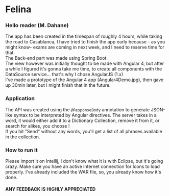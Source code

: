 # Felina
### Hello reader (M. Dahane)
The app has been created in the timespan of roughly 4 hours, while taking the road to Casablanca, 
I have tried to finish the app early because - as you might know- exams are coming in next week, 
and I need to reserve time for that.<br/>
The Back-end part was made using Spring Boot.<br/>
The view however was initially thought to be made with Angular 4, but after a while I figured it's gonna take me time,
to create all components with the DataSource service... that's why I chose AngularJS (1.x)<br/>
I've  made a prototype of the Angular 4 app (Angular4Demo.jpg), then gave up 30min later, but I might finish that in the future.<br/>
### Application<br/>
The API was created using the `@ResponseBody` annotation to generate JSON-like syntax to be interpreted by Angular directives.
The server takes in a word, it would either add it to a Dictionary Collection, remove it from it,  or search for alikes, you choose !<br/>
If you hit "Send" without any words, you'll get a list of all phrases available in the collection.

### How to run it
Please import it on Intellij, I don't know what it is with Eclipse, but it's going crazy.
Make sure you have an active internet connection for Icons to load properly.
I've already included the WAR file, so, you already know how it's done.<br/>
#### ANY FEEDBACK IS HIGHLY APPRECIATED


